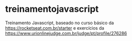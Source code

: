 # treinamentojavascript
Treinamento Javascript, baseado no curso básico da https://rocketseat.com.br/starter e exercícios da https://www.urionlinejudge.com.br/judge/pt/profile/276286
